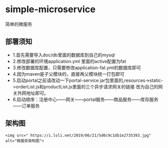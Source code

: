 # simple-microservice
简单的微服务

## 部署须知 ##
  * 1.首先需要导入doc/db里面的数据库到自己的mysql
  * 2.修改部署的环境application.yml 里面的active配置为fat
  * 3.修改数据库配置，只需要修改application-fat.yml的数据库即可
  * 4.因为maven是子父模块的，直接再父模块统一打包即可
  * 5.启动portal之前请改动一下portal-service jar包里面的,resources->static->orderList.js和productList.js里面的三个异步请求网关的链接
      改为自己的网关外网地址即可。
  * 6.启动顺序：注册中心——网关——portal服务——商品服务——库存服务——订单服务
## 架构图 ##
    <img src=" https://i.loli.net/2019/06/21/5d0c9c1db1e2735393.jpg" alt="微服务架构图">
